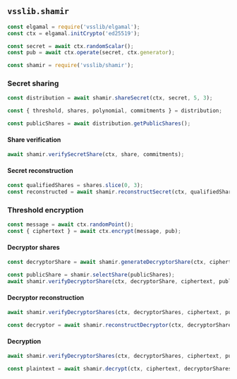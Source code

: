 ## `vsslib.shamir`

```js
const elgamal = require('vsslib/elgamal');
const ctx = elgamal.initCrypto('ed25519');
```

```js
const secret = await ctx.randomScalar();
const pub = await ctx.operate(secret, ctx.generator);
```

```js
const shamir = require('vsslib/shamir');
```

### Secret sharing

```js
const distribution = await shamir.shareSecret(ctx, secret, 5, 3);
```

```js
const { threshold, shares, polynomial, commitments } = distribution;
```

```js
const publicShares = await distribution.getPublicShares();
```

#### Share verification

```js
await shamir.verifySecretShare(ctx, share, commitments);
```

#### Secret reconstruction

```js
const qualifiedShares = shares.slice(0, 3);
const reconstructed = await shamir.reconstructSecret(ctx, qualifiedShares);
```

### Threshold encryption

```js
const message = await ctx.randomPoint();
const { ciphertext } = await ctx.encrypt(message, pub);
```

#### Decryptor shares

```js
const decryptorShare = await shamir.generateDecryptorShare(ctx, ciphertext, share);
```

```js
const publicShare = shamir.selectShare(publicShares);
await shamir.verifyDecryptorShare(ctx, decryptorShare, ciphertext, publicShare);
```


#### Decryptor reconstruction

```js
await shamir.verifyDecryptorShares(ctx, decryptorShares, ciphertext, publicShares);
```

```js
const decryptor = await shamir.reconstructDecryptor(ctx, decryptorShares);
```

#### Decryption

```js
await shamir.verifyDecryptorShares(ctx, decryptorShares, ciphertext, publicShares);
```

```js
const plaintext = await shamir.decrypt(ctx, ciphertext, decryptorShares);
```
